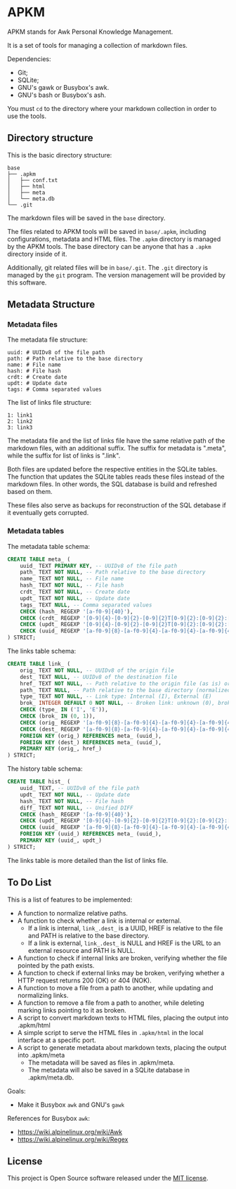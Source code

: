 APKM
======================================================

APKM stands for Awk Personal Knowledge Management.

It is a set of tools for managing a collection of markdown files.

Dependencies:

* Git;
* SQLite;
* GNU's gawk or Busybox's awk.
* GNU's bash or Busybox's ash.

You must `cd` to the directory where your markdown collection in order to use the tools.

Directory structure
------------------------------------------------------

This is the basic directory structure:

```
base
├── .apkm
│   ├── conf.txt
│   ├── html
│   ├── meta
│   └── meta.db
└── .git
```

The markdown files will be saved in the `base` directory.

The files related to APKM tools will be saved in `base/.apkm`, including configurations, metadata and HTML files. The `.apkm` directory is managed by the APKM tools. The base directory can be anyone that has a `.apkm` directory inside of it.

Additionally, git related files will be in `base/.git`. The `.git` directory is managed by the `git` program. The version management will be provided by this software.

Metadata Structure
------------------------------------------------------

### Metadata files

The metadata file structure:

```
uuid: # UUIDv8 of the file path
path: # Path relative to the base directory
name: # File name
hash: # File hash
crdt: # Create date
updt: # Update date
tags: # Comma separated values
```

The list of links file structure:

```
1: link1
2: link2
3: link3
```

The metadata file and the list of links file have the same relative path of the markdown files, with an additional suffix. The suffix for metadata is ".meta", while the suffix for list of links is ".link".

Both files are updated before the respective entities in the SQLite tables. The function that updates the SQLite tables reads these files instead of the markdown files. In other words, the SQL database is build and refreshed based on them.

These files also serve as backups for reconstruction of the SQL detabase if it eventually gets corrupted.

### Metadata tables

The metadata table schema:

```sql
CREATE TABLE meta_ (
    uuid_ TEXT PRIMARY KEY, -- UUIDv8 of the file path
    path_ TEXT NOT NULL, -- Path relative to the base directory
    name_ TEXT NOT NULL, -- File name
    hash_ TEXT NOT NULL, -- File hash
    crdt_ TEXT NOT NULL, -- Create date
    updt_ TEXT NOT NULL, -- Update date
    tags_ TEXT NULL, -- Comma separated values
    CHECK (hash_ REGEXP '[a-f0-9]{40}'),
    CHECK (crdt_ REGEXP '[0-9]{4}-[0-9]{2}-[0-9]{2}T[0-9]{2}:[0-9]{2}:[0-9]{2}[+-][0-9]{2}:[0-9]{2}'),
    CHECK (updt_ REGEXP '[0-9]{4}-[0-9]{2}-[0-9]{2}T[0-9]{2}:[0-9]{2}:[0-9]{2}[+-][0-9]{2}:[0-9]{2}'),
    CHECK (uuid_ REGEXP '[a-f0-9]{8}-[a-f0-9]{4}-[a-f0-9]{4}-[a-f0-9]{4}-[a-f0-9]{12}')
) STRICT;
```

The links table schema:

```sql
CREATE TABLE link_ (
    orig_ TEXT NOT NULL, -- UUIDv8 of the origin file
    dest_ TEXT NULL, -- UUIDv8 of the destination file
    href_ TEXT NOT NULL, -- Path relative to the origin file (as is) or URL
    path_ TEXT NULL, -- Path relative to the base directory (normalized)
    type_ TEXT NOT NULL, -- Link type: Internal (I), External (E)
    brok_ INTEGER DEFAULT 0 NOT NULL, -- Broken link: unknown (0), broken (1)
    CHECK (type_ IN ('I', 'E')),
    CHECK (brok_ IN (0, 1)),
    CHECK (orig_ REGEXP '[a-f0-9]{8}-[a-f0-9]{4}-[a-f0-9]{4}-[a-f0-9]{4}-[a-f0-9]{12}'),
    CHECK (dest_ REGEXP '[a-f0-9]{8}-[a-f0-9]{4}-[a-f0-9]{4}-[a-f0-9]{4}-[a-f0-9]{12}'),
    FOREIGN KEY (orig_) REFERENCES meta_ (uuid_),
    FOREIGN KEY (dest_) REFERENCES meta_ (uuid_),
    PRIMARY KEY (orig_, href_)
) STRICT;
```

The history table schema:

```sql
CREATE TABLE hist_ (
    uuid_ TEXT, -- UUIDv8 of the file path
    updt_ TEXT NOT NULL, -- Update date
    hash_ TEXT NOT NULL, -- File hash
    diff_ TEXT NOT NULL, -- Unified DIFF
    CHECK (hash_ REGEXP '[a-f0-9]{40}'),
    CHECK (updt_ REGEXP '[0-9]{4}-[0-9]{2}-[0-9]{2}T[0-9]{2}:[0-9]{2}:[0-9]{2}[+-][0-9]{2}:[0-9]{2}'),
    CHECK (uuid_ REGEXP '[a-f0-9]{8}-[a-f0-9]{4}-[a-f0-9]{4}-[a-f0-9]{4}-[a-f0-9]{12}'),
    FOREIGN KEY (uuid_) REFERENCES meta_ (uuid_),
    PRIMARY KEY (uuid_, updt_)
) STRICT;
```

The links table is more detailed than the list of links file.

To Do List
------------------------------------------------------

This is a list of features to be implemented:

* A function to normalize relative paths.
* A function to check whether a link is internal or external.
    - If a link is internal, `link_.dest_` is a UUID, HREF is relative to the file and PATH is relative to the base directory.
    - If a link is external, `link_.dest_` is NULL and HREF is the URL to an external resource and PATH is NULL.
* A function to check if internal links are broken, verifying whether the file pointed by the path exists.
* A function to check if external links may be broken, verifying whether a HTTP request returns 200 (OK) or 404 (NOK).
* A function to move a file from a path to another, while updating and normalizing links.
* A function to remove a file from a path to another, while deleting marking links pointing to it as broken.
* A script to convert markdown texts to HTML files, placing the output into .apkm/html
* A simple script to serve the HTML files in `.apkm/html` in the local interface at a specific port.
* A script to generate metadata about markdown texts, placing the output into .apkm/meta
    - The metadata will be saved as files in .apkm/meta.
    - The metadata will also be saved in a SQLite database in .apkm/meta.db.

Goals:
* Make it Busybox `awk` and GNU's `gawk`

References for Busybox `awk`:

* https://wiki.alpinelinux.org/wiki/Awk
* https://wiki.alpinelinux.org/wiki/Regex

License
------------------------------------------------------

This project is Open Source software released under the [MIT license](https://opensource.org/licenses/MIT).

